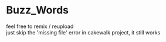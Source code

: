 # Buzz_Words
feel free to remix / reupload  
just skip the 'missing file' error in cakewalk project, it still works
